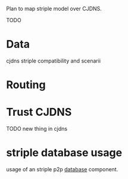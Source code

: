 [hm]: # (+++)
[hm]: # (date = "2015-05-30T12:43:26+01:00")
[hm]: # (draft = true)
[hm]: # (title = "CJDNS and striple?")
[hm]: # (categories = ["Striple","Design"])
[hm]: # (tags = ["cjdns","p2p","network"])
[hm]: # (+++)


Plan to map striple model over CJDNS.

TODO

# Data
cjdns striple compatibility and scenarii
# Routing

# Trust CJDNS

TODO new thing in cjdns

# striple database usage
 usage of an striple p2p [database](./database.md) component.   
